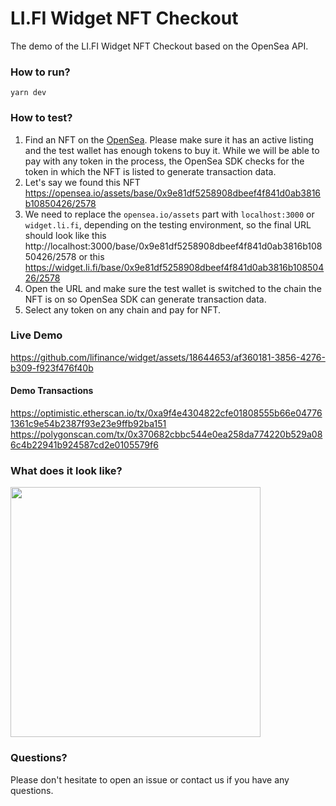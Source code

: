 # LI.FI Widget NFT Checkout

The demo of the LI.FI Widget NFT Checkout based on the OpenSea API.

### How to run?

```
yarn dev
```

### How to test?

1. Find an NFT on the [OpenSea](https://opensea.io/). Please make sure it has an active listing and the test wallet has enough tokens to buy it. While we will be able to pay with any token in the process, the OpenSea SDK checks for the token in which the NFT is listed to generate transaction data.
2. Let's say we found this NFT https://opensea.io/assets/base/0x9e81df5258908dbeef4f841d0ab3816b10850426/2578
3. We need to replace the `opensea.io/assets` part with `localhost:3000` or `widget.li.fi`, depending on the testing environment, so the final URL should look like this
http://localhost:3000/base/0x9e81df5258908dbeef4f841d0ab3816b10850426/2578 or this https://widget.li.fi/base/0x9e81df5258908dbeef4f841d0ab3816b10850426/2578
4. Open the URL and make sure the test wallet is switched to the chain the NFT is on so OpenSea SDK can generate transaction data.
5. Select any token on any chain and pay for NFT.

### Live Demo

https://github.com/lifinance/widget/assets/18644653/af360181-3856-4276-b309-f923f476f40b

#### Demo Transactions

https://optimistic.etherscan.io/tx/0xa9f4e4304822cfe01808555b66e047761361c9e54b2387f93e23e9ffb92ba151
https://polygonscan.com/tx/0x370682cbbc544e0ea258da774220b529a086c4b22941b924587cd2e0105579f6

### What does it look like?

<img src="https://github.com/lifinance/widget/assets/18644653/636c3071-c47e-45db-9ebd-1b7f502c2bab" width="400" />

### Questions?

Please don't hesitate to open an issue or contact us if you have any questions.
